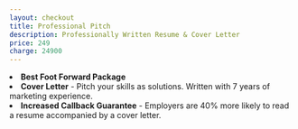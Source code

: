 ```yaml
---
layout: checkout
title: Professional Pitch
description: Professionally Written Resume & Cover Letter
price: 249
charge: 24900
---
```

<li><span class="checkmark bg--primary-1"> </span><b>Best Foot Forward Package</b></li>
<li><span class="checkmark bg--primary-1"> </span><b>Cover Letter</b> - Pitch your skills as solutions. Written with 7 years of marketing experience.</li>
<li><span class="checkmark bg--primary-1"> </span><b>Increased Callback Guarantee</b> - Employers are 40% more likely to read a resume accompanied by a cover letter.</li>